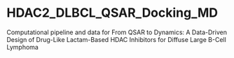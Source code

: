 # HDAC2_DLBCL_QSAR_Docking_MD
Computational pipeline and data for From QSAR to Dynamics: A Data-Driven Design of Drug-Like Lactam-Based HDAC Inhibitors for Diffuse Large B-Cell Lymphoma
